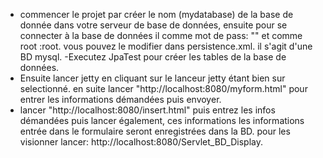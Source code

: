- commencer le projet par créer le nom (mydatabase) de la base de donnée dans votre serveur de base de données,
  ensuite pour se connecter à la base de données il comme mot de pass: "" et comme root :root.
  vous pouvez le modifier dans persistence.xml. il s'agit d'une BD mysql.
  -Executez JpaTest pour créer les tables de la base de données. 
- Ensuite lancer jetty en cliquant sur le lanceur jetty étant bien sur selectionné.
en suite lancer "http://localhost:8080/myform.html" pour entrer les informations démandées puis envoyer.
- lancer "http://localhost:8080/insert.html" puis entrez les infos démandées puis lancer également, ces informations
les informations entrée dans le formulaire seront enregistrées dans la BD. pour les visionner lancer:
  http://localhost:8080/Servlet_BD_Display.
